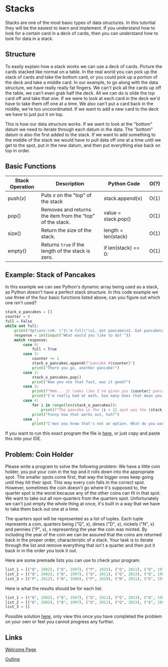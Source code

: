# Stacks
Stacks are one of the most basic types of data structures. In this tutortial they will be the easiest to learn and implement. If you understand how to look for a certain card in a deck of cards, then you can understand how to look for data in a stack.

## Structure
To easily explain how a stack works we can use a deck of cards. Picture the cards stacked like normal on a table. In the real world you can pick up the stack of cards and take the bottom card, or you could pick up a portion of the deck and take a middle card. In our example, to go along with the data structure, we have really really fat fingers. We can't pick all the cards up off the table, we can't even grab half the deck. All we can do is slide the top card off and take that one. If we were to look at each card in the deck we'd have to take them off one at a time. We also can't put a card back in the middle, we're too uncoordinated. If we want to add a new card to the deck we have to just put it on top.

This is how our data structure works. If we want to look at the "bottom" datum we need to iterate through each datum in the data. The "bottom" datum is also the first added to the stack. If we want to add something to the middle of the stack we would have to pull data off one at a time until we get to the spot, put in the new datum, and then put everything else back on top in order.

## Basic Functions
| Stack Operation | Description | Python Code | O(?) |
| --- | --- | --- | --- |
| push(_x_) | Puts _x_ on the "top" of the stack | stack.append(x)| O(1) |
| pop() | Removes and returns the item from the "top" of the stack. | value = stack.pop() | O(1) |
| size() | Return the size of the stack. | length = len(stack) | O(1) |
| empty() | Returns ```true``` if the length of the stack is zero. | if len(stack) == 0: | O(1) |


## Example: Stack of Pancakes
In this example we can see Python's dynamic array being used as a stack, as Python doesn't have a perfect stack structure. In this code example we use three of the four basic functions listed above, can you figure out which one isn't used?
```python
stack_o_pancakes = []
counter = 0
full = False
while not full:
    print("Options:\n0. \"I\'m full\"\n1. Get pancake\n2. Eat pancake\n3. Count # of pancakes\n4. Stack details")
    response = int(input("What would you like to do? "))
    match response:
        case 0:
            full = True
        case 1:
            counter += 1
            stack_o_pancakes.append(f"pancake #{counter}")
            print("There you go, another pancake!")
        case 2:
            stack_o_pancakes.pop()
            print("Wow you ate that fast, was it good?")
        case 3:
            print(f"Hmm... it looks like I've given you {counter} pancakes and you have {len(stack_o_pancakes)} on your plate.")
            print("I'm really bad at math, how many does that mean you've eaten?")
        case 4:
            for i in range(len(stack_o_pancakes)):
                print(f"The pancake in the {i + 1} spot was the {stack_o_pancakes[i][-1]} pancake made.")
            print("Funny how that works out, huh?")
        case _:
            print("C'mon you know that's not an option. What do you want to do?")
```
If you want to run this exact program the file is [here](stacks_example.py), or just copy and paste this into your IDE.

## Problem: Coin Holder
Please write a program to solve the following problem:
We have a little coin holder, you put your coin in the top and it rolls down into the appropriate spot. The smaller spots come first, that way the bigger ones keep going until they hit their spot. This way every coin falls in the correct spot. However, sometimes the coin doesn't go where it's supposed to, the quarter spot is the worst because any of the other coins can fit in that spot. We want to take out all non-quarters from the quarters spot. Unfortunately we can't just empty the whole thing at once, it's built in a way that we have to take them back out one at a time.

The quarters spot will be represented as a list of tuples. Each tuple represents a coin, quarters being ("Q", x), dimes ("D", x), nickels ("N", x) and pennies ("P", x), x representing the year the coin was minted. By including the year of the coin we can be assured that the coins are returned back in the proper order, characteristic of a stack. Your task is to iterate through the list and remove everything that isn't a quarter and then put it back in in the order you took it out.

Here are some premade lists you can use to check your program:
```python
list_1 = [("Q", 2002), ("Q", 1997), ("P", 2015), ("Q", 2011), ("D", 1971), ("D", 2020), ("Q", 2013), ("Q", 1999), ("P", 2001)]
list_2 = [("Q", 2002), ("Q", 1997), ("Q", 2011), ("Q", 2013), ("Q", 1999)]
list_3 = [("P", 2012), ("N", 1986), ("P", 2010), ("N", 2011), ("D", 1919), ("D", 2022), ("P", 2009), ("N", 1980), ("P", 2011)]
```

Here is what the results should be for each list:
```python
list_1 = [("Q", 2002), ("Q", 1997), ("Q", 2011), ("Q", 2013), ("Q", 1999)]
list_2 = [("Q", 2002), ("Q", 1997), ("Q", 2011), ("Q", 2013), ("Q", 1999)]
list_3 = []
````

Possible solution [here](stacks_problem_solution.py), only view this once you have completed the problem on your own or feel you cannot progress any further.

## Links
[Welcome Page](0-welcome.md)

[Outline](outline.md)
